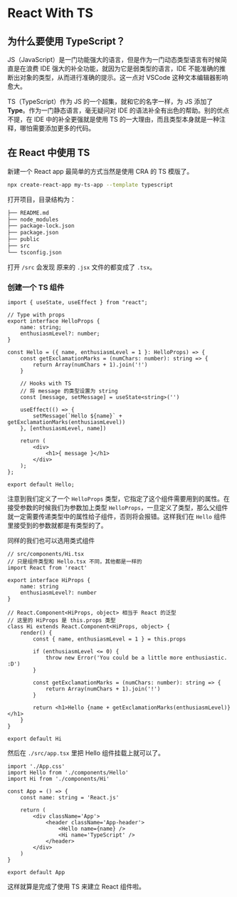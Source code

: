 # React With TS




## 为什么要使用 TypeScript？

JS（JavaScript）是一门功能强大的语言，但是作为一门动态类型语言有时候简直是在浪费 IDE 强大的补全功能，就因为它是弱类型的语言，IDE 不能准确的推断出对象的类型，从而进行准确的提示。这一点对 VSCode 这种文本编辑器影响愈大。

TS（TypeScript）作为 JS 的一个超集，就和它的名字一样，为 JS 添加了 **Type**。作为一门静态语言，毫无疑问对 IDE 的语法补全有出色的帮助。别的优点不提，在 IDE 中的补全更强就是使用 TS 的一大理由，而且类型本身就是一种注释，哪怕需要添加更多的代码。

## 在 React 中使用 TS

新建一个 React app 最简单的方式当然是使用 CRA 的 TS 模版了。

```bash
npx create-react-app my-ts-app --template typescript
```

打开项目，目录结构为：

```bash
├── README.md
├── node_modules
├── package-lock.json
├── package.json
├── public
├── src
└── tsconfig.json
```

打开 `/src` 会发现 原来的 `.jsx` 文件的都变成了 `.tsx`。

### 创建一个 TS 组件

```tsx
import { useState, useEffect } from "react";

// Type with props
export interface HelloProps {
	name: string;
	enthusiasmLevel?: number;
}

const Hello = ({ name, enthusiasmLevel = 1 }: HelloProps) => {
	const getExclamationMarks = (numChars: number): string => {
		return Array(numChars + 1).join('!')
	}

	// Hooks with TS
  	// 将 message 的类型设置为 string
	const [message, setMessage] = useState<string>('')

	useEffect(() => {
		setMessage(`Hello ${name}` + getExclamationMarks(enthusiasmLevel))
	}, [enthusiasmLevel, name])

	return (
		<div>
			<h1>{ message }</h1>
		</div>
	);
};

export default Hello;
```

注意到我们定义了一个 `HelloProps` 类型，它指定了这个组件需要用到的属性。在接受参数的时候我们为参数加上类型 `HelloProps`，一旦定义了类型，那么父组件就一定需要传递类型中的属性给子组件，否则将会报错。这样我们在 `Hello` 组件里接受到的参数就都是有类型的了。

同样的我们也可以选用类式组件

```tsx
// src/components/Hi.tsx
// 只是组件类型和 Hello.tsx 不同，其他都是一样的
import React from 'react'

export interface HiProps {
	name: string
	enthusiasmLevel?: number
}

// React.Component<HiProps, object> 相当于 React 的泛型
// 这里的 HiProps 是 this.props 类型
class Hi extends React.Component<HiProps, object> {
	render() {
		const { name, enthusiasmLevel = 1 } = this.props

		if (enthusiasmLevel <= 0) {
			throw new Error('You could be a little more enthusiastic. :D')
		}

		const getExclamationMarks = (numChars: number): string => {
			return Array(numChars + 1).join('!')
		}

		return <h1>Hello {name + getExclamationMarks(enthusiasmLevel)}</h1>
	}
}

export default Hi
```

然后在 `./src/app.tsx` 里把 Hello 组件挂载上就可以了。

```tsx
import './App.css'
import Hello from './components/Hello'
import Hi from './components/Hi'

const App = () => {
	const name: string = 'React.js'

	return (
		<div className='App'>
			<header className='App-header'>
				<Hello name={name} />
				<Hi name='TypeScript' />
			</header>
		</div>
	)
}

export default App
```

这样就算是完成了使用 TS 来建立 React 组件啦。

